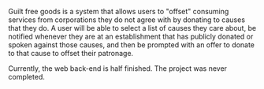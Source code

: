 Guilt free goods is a system that allows users to "offset" consuming services from corporations they do not agree with by donating to causes that they do. A user will be able to select a list of causes they care about, be notified whenever they are at an establishment that has publicly donated or spoken against those causes, and then be prompted with an offer to donate to that cause to offset their patronage.

Currently, the web back-end is half finished. The project was never completed.
